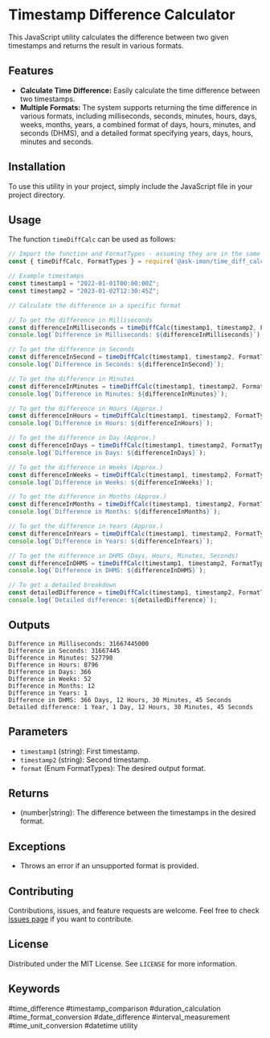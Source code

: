 
# Timestamp Difference Calculator

This JavaScript utility calculates the difference between two given timestamps and returns the result in various formats.

## Features

- **Calculate Time Difference:** Easily calculate the time difference between two timestamps.
- **Multiple Formats:** The system supports returning the time difference in various formats, including milliseconds, seconds, minutes, hours, days, weeks, months, years, a combined format of days, hours, minutes, and seconds (DHMS), and a detailed format specifying years, days, hours, minutes and seconds.

## Installation

To use this utility in your project, simply include the JavaScript file in your project directory.

## Usage

The function `timeDiffCalc` can be used as follows:

```javascript
// Import the function and FormatTypes - assuming they are in the same file
const { timeDiffCalc, FormatTypes } = require('@ask-imon/time_diff_calc');

// Example timestamps
const timestamp1 = "2022-01-01T00:00:00Z";
const timestamp2 = "2023-01-02T12:30:45Z";

// Calculate the difference in a specific format

// To get the difference in Milliseconds
const differenceInMilliseconds = timeDiffCalc(timestamp1, timestamp2, FormatTypes.MILLISECOND);
console.log(`Difference in Milliseconds: ${differenceInMilliseconds}`);

// To get the difference in Seconds
const differenceInSecond = timeDiffCalc(timestamp1, timestamp2, FormatTypes.SECOND);
console.log(`Difference in Seconds: ${differenceInSecond}`);

// To get the difference in Minutes
const differenceInMinutes = timeDiffCalc(timestamp1, timestamp2, FormatTypes.MINUTE);
console.log(`Difference in Minutes: ${differenceInMinutes}`);

// To get the difference in Hours (Approx.)
const differenceInHours = timeDiffCalc(timestamp1, timestamp2, FormatTypes.HOUR);
console.log(`Difference in Hours: ${differenceInHours}`);

// To get the difference in Day (Approx.)
const differenceInDays = timeDiffCalc(timestamp1, timestamp2, FormatTypes.DAY);
console.log(`Difference in Days: ${differenceInDays}`);

// To get the difference in Weeks (Approx.)
const differenceInWeeks = timeDiffCalc(timestamp1, timestamp2, FormatTypes.WEEK);
console.log(`Difference in Weeks: ${differenceInWeeks}`);

// To get the difference in Months (Approx.)
const differenceInMonths = timeDiffCalc(timestamp1, timestamp2, FormatTypes.MONTH);
console.log(`Difference in Months: ${differenceInMonths}`);

// To get the difference in Years (Approx.)
const differenceInYears = timeDiffCalc(timestamp1, timestamp2, FormatTypes.YEAR);
console.log(`Difference in Years: ${differenceInYears}`);

// To get the difference in DHMS (Days, Hours, Minutes, Seconds)
const differenceInDHMS = timeDiffCalc(timestamp1, timestamp2, FormatTypes.DHMS);
console.log(`Difference in DHMS: ${differenceInDHMS}`);

// To get a detailed breakdown
const detailedDifference = timeDiffCalc(timestamp1, timestamp2, FormatTypes.DETAIL);
console.log(`Detailed difference: ${detailedDifference}`);
```

## Outputs
```#
Difference in Milliseconds: 31667445000
Difference in Seconds: 31667445
Difference in Minutes: 527790
Difference in Hours: 8796
Difference in Days: 366
Difference in Weeks: 52
Difference in Months: 12
Difference in Years: 1
Difference in DHMS: 366 Days, 12 Hours, 30 Minutes, 45 Seconds
Detailed difference: 1 Year, 1 Day, 12 Hours, 30 Minutes, 45 Seconds
```

## Parameters

- `timestamp1` (string): First timestamp.
- `timestamp2` (string): Second timestamp.
- `format` (Enum FormatTypes): The desired output format.

## Returns

- (number|string): The difference between the timestamps in the desired format.

## Exceptions

- Throws an error if an unsupported format is provided.

## Contributing

Contributions, issues, and feature requests are welcome. Feel free to check [issues page](link-to-issues-page) if you want to contribute.

## License

Distributed under the MIT License. See `LICENSE` for more information.

## Keywords

#time_difference
#timestamp_comparison
#duration_calculation
#time_format_conversion
#date_difference
#interval_measurement
#time_unit_conversion
#datetime utility
